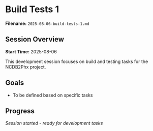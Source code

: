 # Build Tests 1

**Filename:** `2025-08-06-build-tests-1.md`

## Session Overview

**Start Time:** 2025-08-06

This development session focuses on build and testing tasks for the NCDB2Phx project.

## Goals

- To be defined based on specific tasks

## Progress

*Session started - ready for development tasks*
